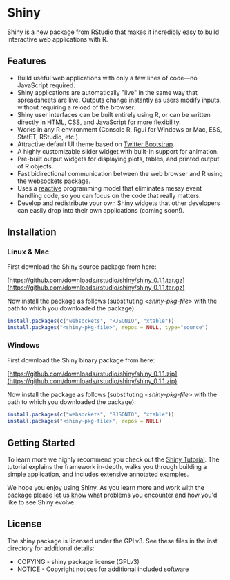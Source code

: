 # Shiny 

Shiny is a new package from RStudio that makes it incredibly easy to build interactive web applications with R.

## Features

* Build useful web applications with only a few lines of code&mdash;no JavaScript required.
* Shiny applications are automatically "live" in the same way that spreadsheets are live. Outputs change instantly as users modify inputs, without requiring a reload of the browser.
* Shiny user interfaces can be built entirely using R, or can be written directly in HTML, CSS, and JavaScript for more flexibility.
* Works in any R environment (Console R, Rgui for Windows or Mac, ESS, StatET, RStudio, etc.)
* Attractive default UI theme based on [Twitter Bootstrap](http://twitter.github.com/bootstrap).
* A highly customizable slider widget with built-in support for animation.
* Pre-built output widgets for displaying plots, tables, and printed output of R objects.
* Fast bidirectional communication between the web browser and R using the [websockets](http://illposed.net/websockets.html) package.
* Uses a [reactive](http://en.wikipedia.org/wiki/Reactive_programming) programming model that eliminates messy event handling code, so you can focus on the code that really matters.
* Develop and redistribute your own Shiny widgets that other developers can easily drop into their own applications (coming soon!).

## Installation

### Linux & Mac

First download the Shiny source package from here:

[https://github.com/downloads/rstudio/shiny/shiny_0.1.1.tar.gz](https://github.com/downloads/rstudio/shiny/shiny_0.1.1.tar.gz)

Now install the package as follows (substituting *\<shiny-pkg-file\>* with the path to which you downloaded the package):

```r
install.packages(c("websockets", "RJSONIO", "xtable"))
install.packages("<shiny-pkg-file>", repos = NULL, type="source")
```

### Windows

First download the Shiny binary package from here:

[https://github.com/downloads/rstudio/shiny/shiny_0.1.1.zip](https://github.com/downloads/rstudio/shiny/shiny_0.1.1.zip)

Now install the package as follows (substituting *\<shiny-pkg-file\>* with the path to which you downloaded the package):

```r
install.packages(c("websockets", "RJSONIO", "xtable"))
install.packages("<shiny-pkg-file>", repos = NULL)
```

## Getting Started

To learn more we highly recommend you check out the [Shiny Tutorial](http://rstudio.github.com/shiny/tutorial). The tutorial explains the framework in-depth, walks you through building a simple application, and includes extensive annotated examples.

We hope you enjoy using Shiny. As you learn more and work with the package please [let us know](https://github.com/rstudio/shiny/issues) what problems you encounter and how you'd like to see Shiny evolve.

## License

The shiny package is licensed under the GPLv3. See these files in the inst directory for additional details:

- COPYING - shiny package license (GPLv3)
- NOTICE  - Copyright notices for additional included software
